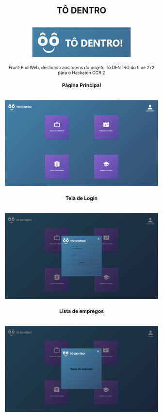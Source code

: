 <div align="center">

# TÔ DENTRO

# ![Logo](src/assets/icons/logo2.png)

Front-End Web, destinado aos totens do projeto Tô DENTRO do time 272 para o Hackaton CCR 2

### Página Principal
# ![Página Principal](src/assets/images/01.png)

### Tela de Login
# ![Página Principal](src/assets/images/02.png)

### Lista de empregos
# ![Página Principal](src/assets/images/03.png)